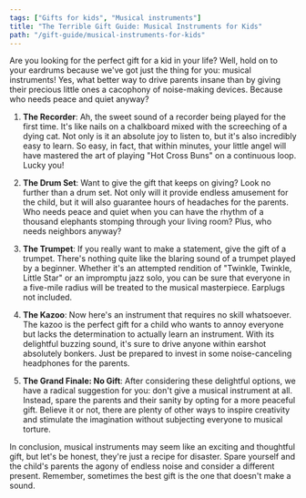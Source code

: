 ```yaml
---
tags: ["Gifts for kids", "Musical instruments"]
title: "The Terrible Gift Guide: Musical Instruments for Kids"
path: "/gift-guide/musical-instruments-for-kids"
---
```


Are you looking for the perfect gift for a kid in your life? Well, hold on to your eardrums because we've got just the thing for you: musical instruments! Yes, what better way to drive parents insane than by giving their precious little ones a cacophony of noise-making devices. Because who needs peace and quiet anyway?

1. **The Recorder**: Ah, the sweet sound of a recorder being played for the first time. It's like nails on a chalkboard mixed with the screeching of a dying cat. Not only is it an absolute joy to listen to, but it's also incredibly easy to learn. So easy, in fact, that within minutes, your little angel will have mastered the art of playing "Hot Cross Buns" on a continuous loop. Lucky you!

2. **The Drum Set**: Want to give the gift that keeps on giving? Look no further than a drum set. Not only will it provide endless amusement for the child, but it will also guarantee hours of headaches for the parents. Who needs peace and quiet when you can have the rhythm of a thousand elephants stomping through your living room? Plus, who needs neighbors anyway?

3. **The Trumpet**: If you really want to make a statement, give the gift of a trumpet. There's nothing quite like the blaring sound of a trumpet played by a beginner. Whether it's an attempted rendition of "Twinkle, Twinkle, Little Star" or an impromptu jazz solo, you can be sure that everyone in a five-mile radius will be treated to the musical masterpiece. Earplugs not included.

4. **The Kazoo**: Now here's an instrument that requires no skill whatsoever. The kazoo is the perfect gift for a child who wants to annoy everyone but lacks the determination to actually learn an instrument. With its delightful buzzing sound, it's sure to drive anyone within earshot absolutely bonkers. Just be prepared to invest in some noise-canceling headphones for the parents.

5. **The Grand Finale: No Gift**: After considering these delightful options, we have a radical suggestion for you: don't give a musical instrument at all. Instead, spare the parents and their sanity by opting for a more peaceful gift. Believe it or not, there are plenty of other ways to inspire creativity and stimulate the imagination without subjecting everyone to musical torture.

In conclusion, musical instruments may seem like an exciting and thoughtful gift, but let's be honest, they're just a recipe for disaster. Spare yourself and the child's parents the agony of endless noise and consider a different present. Remember, sometimes the best gift is the one that doesn't make a sound.